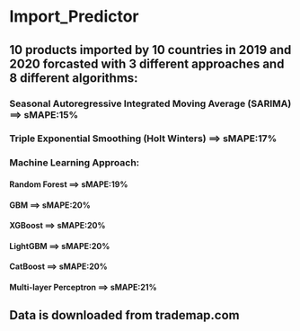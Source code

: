 # Import_Predictor
## 10 products imported by 10 countries in 2019 and 2020 forcasted with 3 different approaches and 8 different algorithms:
### Seasonal Autoregressive Integrated Moving Average (SARIMA) ==> sMAPE:15%
### Triple Exponential Smoothing (Holt Winters) ==> sMAPE:17%
### Machine Learning Approach:
#### Random Forest ==> sMAPE:19%
#### GBM ==> sMAPE:20%
#### XGBoost ==> sMAPE:20%
#### LightGBM ==> sMAPE:20%
#### CatBoost ==> sMAPE:20%
#### Multi-layer Perceptron ==> sMAPE:21%

## Data is downloaded from trademap.com
